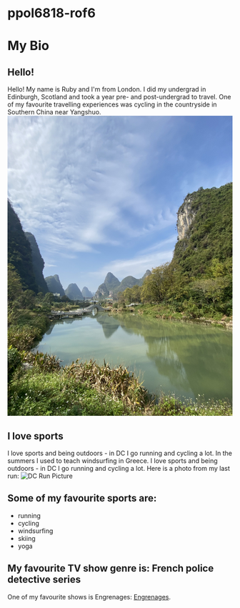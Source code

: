 # ppol6818-rof6
 # My Bio 

 ## Hello! 
 Hello! My name is Ruby and I'm from London. I did my undergrad in Edinburgh, Scotland and took a year pre- and post-undergrad to travel. One of my favourite travelling experiences was cycling in the countryside in Southern China near Yangshuo. 
 ![Yangshuo Picture](./one.jpeg)
 
 ## I love sports 
 I love sports and being outdoors - in DC I go running and cycling a lot. In the summers I used to teach windsurfing in Greece. 
 I love sports and being outdoors - in DC I go running and cycling a lot. 
 Here is a photo from my last run: 
 ![DC Run Picture](./Images/run.jpg)
 
 ## Some of my favourite sports are: 
 - running
 - cycling
 - windsurfing
 - skiing 
 - yoga 
 
 ## My favourite TV show genre is: French police detective series 
 One of my favourite shows is Engrenages: [Engrenages](https://en.wikipedia.org/wiki/Spiral_(TV_series)).
 
 
